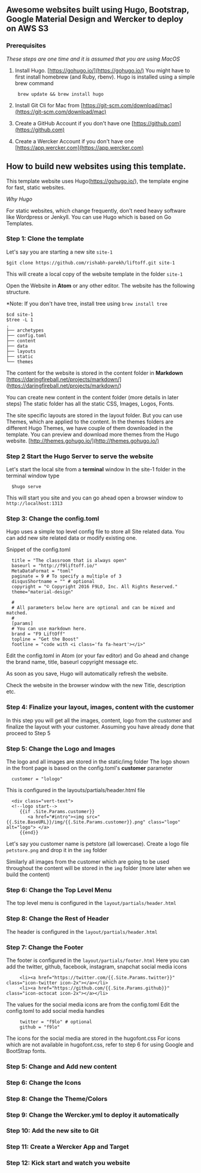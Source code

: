 ## Awesome websites built using Hugo, Bootstrap, Google Material Design and Wercker to deploy on AWS S3 

### Prerequisites
*These steps are one time and it is assumed that you are using MacOS*

1. Install Hugo. [https://gohugo.io/](https://gohugo.io/) 
   You might have to first install homebrew (and Ruby, rbenv). Hugo is installed using a simple brew command
    
        brew update && brew install hugo
2. Install Git Cli for Mac from [https://git-scm.com/download/mac](https://git-scm.com/download/mac)
3. Create a GitHub Account if you don't have one [https://github.com](https://github.com)
4. Create a Wercker Account if you don't have one [https://app.wercker.com](https://app.wercker.com)
         


## How to build new websites using this template. 
This template website uses Hugo(https://gohugo.io/), the template engine for fast, static websites. 

*Why Hugo*

For static websites, which change frequently, don't need heavy software like Wordpress or Jenkyll. You can use Hugo which is based on Go Templates. 


### Step 1: Clone the template

   Let's say you are starting a new site `site-1`
    
    $git clone https://github.com/rishabh-parekh/liftoff.git site-1
  
  This will create a local copy of the website template in the folder `site-1` 


Open the Website in **Atom** or any other editor.
The website has the following structure.

*Note: If you don't have tree, install tree using `brew install tree`

    $cd site-1
    $tree -L 1
    .
    ├── archetypes
    ├── config.toml
    ├── content
    ├── data
    ├── layouts
    ├── static
    └── themes

The content for the website is stored in the content folder in **Markdown** [https://daringfireball.net/projects/markdown/] (https://daringfireball.net/projects/markdown/) 

You can create new content in the content folder (more details in later steps) 
The static folder has all the static CSS, Images, Logos, Fonts. 

The site specific layouts are stored in the layout folder. But you can use Themes, which are applied to the content. In the themes folders are different Hugo Themes, we have couple of them downloaded in the template. You can preview and download more themes from the Hugo website. [http://themes.gohugo.io/](http://themes.gohugo.io/)


### Step 2 Start the Hugo Server to serve the website

Let's start the local site from a **terminal** window
In the site-1 folder in the terminal window type 

      $hugo serve

This will start you site and you can go ahead open a browser window to `http://localhost:1313`


### Step 3: Change the config.toml 

Hugo uses a simple top level config file to store all Site related data. You can add new site related data or modify existing one. 

Snippet of the config.toml

      title = "The classroom that is always open"
      baseurl = "http://f9liftoff.io/"
      MetaDataFormat = "toml"
      paginate = 9 # To specify a multiple of 3
      disqusShortname = "" # optional
      copyright = "© Copyright 2016 F9LO, Inc. All Rights Reserved."
      theme="material-design"
      
      #
      # All parameters below here are optional and can be mixed and matched.
      #
      [params]
      # You can use markdown here.
      brand = "F9 LiftOff"
      topline = "Get the Boost"
      footline = "code with <i class='fa fa-heart'></i>"

Edit the config.toml in Atom (or your fav editor) and Go ahead and change the brand name, title, baseurl copyright message etc. 

As soon as you save, Hugo will automatically refresh the website. 

Check the website in the browser window with the new Title, description etc. 

### Step 4: Finalize your layout, images, content with the customer

In this step you will get all the images, content, logo from the customer and finalize the layout with your customer. Assuming you have already done that proceed to Step 5

### Step 5: Change the Logo and Images

The logo and all images are stored in the static/img folder
The logo shown in the front page is based on the config.toml's **customer** parameter

      customer = "lologo"

This is configured in the layouts/partials/header.html file 

      <div class="vert-text">
      <!--logo start-->
         {{if .Site.Params.customer}}
            <a href="#intro"><img src="{{.Site.BaseURL}}/img/{{.Site.Params.customer}}.png" class="logo" alt="logo"> </a>
         {{end}}

Let's say you customer name is petstore (all lowercase). Create a logo file `petstore.png` and drop it in the `img` folder

Similarly all images from the customer which are going to be used throughout the content will be stored in the `img` folder (more later when we build the content)


### Step 6: Change the Top Level Menu

The top level menu is configured in the `layout/partials/header.html`

### Step 8: Change the Rest of Header

The header is configured in the `layout/partials/header.html`

### Step 7: Change the Footer

The footer is configured in the `layout/partials/footer.html`
Here you can add the twitter, github, facebook, instagram, snapchat social media icons 

         <li><a href="https://twitter.com/{{.Site.Params.twitter}}" class="icon-twitter icon-2x"></a></li>
         <li><a href="https://github.com/{{.Site.Params.github}}" class="icon-octocat icon-2x"></a></li>

The values for the social media icons are from the config.toml
Edit the config.toml to add social media handles

         twitter = "f9lo" # optional
         github = "f9lo"

The icons for the social media are stored in the hugofont.css 
For icons which are not available in hugofont.css, refer to step 6 for using Google and BootStrap fonts. 

### Step 5: Change and Add new content

### Step 6: Change the Icons

### Step 8: Change the Theme/Colors

### Step 9: Change the Wercker.yml to deploy it automatically

### Step 10: Add the new site to Git

### Step 11: Create a Wercker App and Target

### Step 12: Kick start and watch you website






